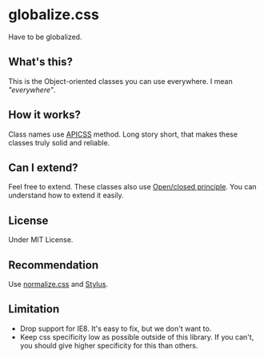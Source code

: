 globalize.css
=============

Have to be globalized.

## What's this?

This is the Object-oriented classes you can use everywhere. I mean _"everywhere"_.

## How it works?

Class names use [APICSS](https://byodkm.com/apicss/) method. Long story short, that makes these classes truly solid and reliable.

## Can I extend?

Feel free to extend. These classes also use [Open/closed principle](http://en.wikipedia.org/wiki/Open/closed_principle). You can understand how to extend it easily.

## License
Under MIT License.

## Recommendation
Use [normalize.css](https://github.com/necolas/normalize.css/) and [Stylus](http://learnboost.github.io/stylus/).

## Limitation
* Drop support for IE8. It's easy to fix, but we don't want to.
* Keep css specificity low as possible outside of this library. If you can't, you should give higher specificity for this than others.
